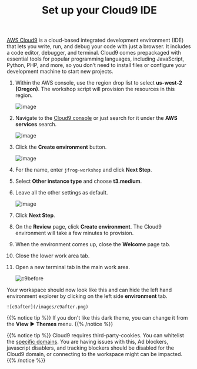 ﻿---
title: "Set up your Cloud9 IDE"
chapter: false
weight: 22
pre: "<b>2.2 </b>"
---

[AWS Cloud9](https://aws.amazon.com/cloud9/) is a cloud-based integrated development environment (IDE) that lets you write, run, and debug your code with just a browser. It includes a code editor, debugger, and terminal. Cloud9 comes prepackaged with essential tools for popular programming languages, including JavaScript, Python, PHP, and more, so you don’t need to install files or configure your development machine to start new projects.

1. Within the AWS console, use the region drop list to select **us-west-2 (Oregon)**.  The workshop script will provision the resources in this region.

    ![image](/images/aws-pick-region.png)

2. Navigate to the [Cloud9 console](https://console.aws.amazon.com/cloud9/home) or just search for it under the **AWS services** search.

    ![image](/images/c9-search.png)

3. Click the **Create environment** button.

    ![image](/images/c9-create.png)

4. For the name, enter `jfrog-workshop` and click **Next Step**.


5. Select **Other instance type** and choose **t3.medium**.


6. Leave all the other settings as default.

    ![image](/images/c9-settings.png)

7. Click **Next Step**.

8. On the **Review** page, click **Create environment**. The Cloud9 environment will take a few minutes to provision.

9. When the environment comes up, close the **Welcome** page tab.

10. Close the lower work area tab.

11. Open a new terminal tab in the main work area.

    ![c9before](/images/c9before.png)

Your workspace should now look like this and can hide the left hand environment explorer by clicking on the left side **environment** tab.

    ![c9after](/images/c9after.png)

{{% notice tip %}}
If you don't like this dark theme, you can change it from the **View** ► **Themes** menu.
{{% /notice %}}

{{% notice tip %}}
Cloud9 requires third-party-cookies. You can whitelist the [specific domains]( https://docs.aws.amazon.com/cloud9/latest/user-guide/troubleshooting.html#troubleshooting-env-loading).  You are having issues with this, Ad blockers, javascript disablers, and tracking blockers should be disabled for the Cloud9 domain, or connecting to the workspace might can be impacted.
{{% /notice %}}

